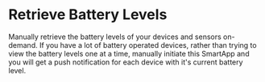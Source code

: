 # Retrieve Battery Levels

Manually retrieve the battery levels of your devices and sensors on-demand. If you have a lot of battery operated devices, rather than trying to view the battery levels one at a time, manually initiate this SmartApp and you will get a push notification for each device with it's current battery level.